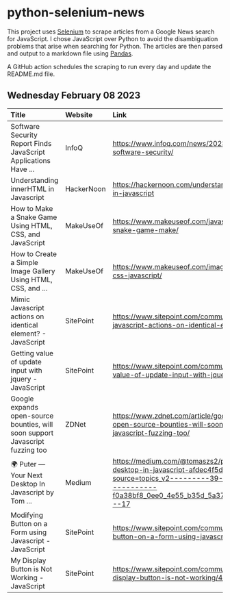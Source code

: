 # python-selenium-news

This project uses [Selenium](https://www.seleniumhq.org/) to scrape articles from a Google News search for JavaScript.
I chose JavaScript over Python to avoid the disambiguation problems that arise when searching for Python.
The articles are then parsed and output to a markdown file using [Pandas](https://pandas.pydata.org/).

A GitHub action schedules the scraping to run every day and update the README.md file.

## Wednesday February 08 2023


| Title                                                                         | Website    | Link                                                                                                                                                                            |
|:------------------------------------------------------------------------------|:-----------|:--------------------------------------------------------------------------------------------------------------------------------------------------------------------------------|
| Software Security Report Finds JavaScript Applications Have ...               | InfoQ      | https://www.infoq.com/news/2023/02/veracode-software-security/                                                                                                                  |
| Understanding innerHTML in Javascript                                         | HackerNoon | https://hackernoon.com/understanding-innerhtml-in-javascript                                                                                                                    |
| How to Make a Snake Game Using HTML, CSS, and JavaScript                      | MakeUseOf  | https://www.makeuseof.com/javascript-html-css-snake-game-make/                                                                                                                  |
| How to Create a Simple Image Gallery Using HTML, CSS, and ...                 | MakeUseOf  | https://www.makeuseof.com/image-gallery-html-css-javascript/                                                                                                                    |
| Mimic Javascript actions on identical element? - JavaScript                   | SitePoint  | https://www.sitepoint.com/community/t/mimic-javascript-actions-on-identical-element/407325                                                                                      |
| Getting value of update input with jquery - JavaScript                        | SitePoint  | https://www.sitepoint.com/community/t/getting-value-of-update-input-with-jquery/407461                                                                                          |
| Google expands open-source bounties, will soon support Javascript fuzzing too | ZDNet      | https://www.zdnet.com/article/google-expands-open-source-bounties-will-soon-support-javascript-fuzzing-too/                                                                     |
| 🌍 Puter — Your Next Desktop In Javascript  by Tom ...                         | Medium     | https://medium.com/@tomaszs2/puter-your-next-desktop-in-javascript-afdec4f5d2c7?source=topics_v2---------39-84--------------------f0a38bf8_0ee0_4e55_b35d_5a37c3ffc1b5-------17 |
| Modifying Button on a Form using Javascript - JavaScript                      | SitePoint  | https://www.sitepoint.com/community/t/modifying-button-on-a-form-using-javascript/407132                                                                                        |
| My Display Button is Not Working - JavaScript                                 | SitePoint  | https://www.sitepoint.com/community/t/my-display-button-is-not-working/407190                                                                                                   |
